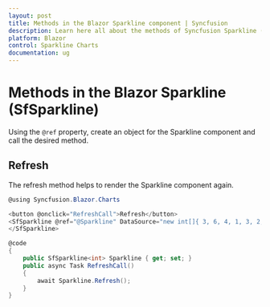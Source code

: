 ```yaml
---
layout: post
title: Methods in the Blazor Sparkline component | Syncfusion
description: Learn here all about the methods of Syncfusion Sparkline (SfSparkline) component and more.
platform: Blazor
control: Sparkline Charts
documentation: ug
---
```


# Methods in the Blazor Sparkline (SfSparkline)

Using the `@ref` property, create an object for the Sparkline component and call the desired method.

## Refresh

The refresh method helps to render the Sparkline component again.

```csharp
@using Syncfusion.Blazor.Charts

<button @onclick="RefreshCall">Refresh</button>
<SfSparkline @ref="@Sparkline" DataSource="new int[]{ 3, 6, 4, 1, 3, 2, 5 }" Type="SparklineType.Area" Height="200px" Width="350px" Fill="#b2cfff" LineWidth="1">
</SfSparkline>

@code
{
    public SfSparkline<int> Sparkline { get; set; }
    public async Task RefreshCall()
    {
        await Sparkline.Refresh();
    }
}
```